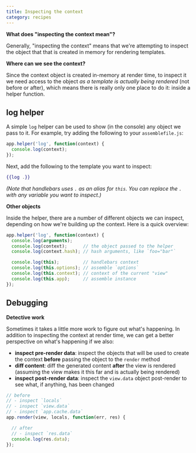 ```yaml
---
title: Inspecting the context
category: recipes
---
```

**What does "inspecting the context mean"?**

Generally, "inspecting the context" means that we're attempting to inspect the object that that is created in memory for rendering templates.

**Where can we see the context?**

Since the context object is created in-memory at render time, to inspect it we need access to the object _as a template is actually being rendered_ (not before or after), which means there is really only one place to do it: inside a helper function.

## log helper

A simple `log` helper can be used to show (in the console) any object we pass to it. For example, try adding the following to your `assemblefile.js`:

```js
app.helper('log', function(context) {
  console.log(context);
});
```

Next, add the following to the template you want to inspect:

```handlebars
{{log .}}
```

_(Note that handlebars uses `.` as an alias for `this`. You can replace the `.` with any variable you want to inspect.)_

**Other objects**

Inside the helper, there are a number of different objects we can inspect, depending on how we're building up the context. Here is a quick overview:

```js
app.helper('log', function(context) {
  console.log(arguments);
  console.log(context);      // the object passed to the helper
  console.log(context.hash); // hash arguments, like `foo="bar"`

  console.log(this);         // handlebars context
  console.log(this.options); // assemble `options`
  console.log(this.context); // context of the current "view"
  console.log(this.app);     // assemble instance
});
```

## Debugging

**Detective work**

Sometimes it takes a little more work to figure out what's happening. In addition to inspecting the context at render time, we can get a better perspective on what's happening if we also:

- **inspect pre-render data**: inspect the objects that will be used to create the context **before** passing the object to the `render` method
- **diff content**: diff the generated content **after** the view is rendered (assuming the view makes it this far and is actually being rendered)
- **inspect post-render data**: inspect the `view.data` object post-render to see what, if anything, has been changed

```js
// before
// - inspect `locals`
// - inspect `view.data`
// - inspect `app.cache.data`
app.render(view, locals, function(err, res) {

  // after
  // - inspect `res.data`
  console.log(res.data);
});
```
